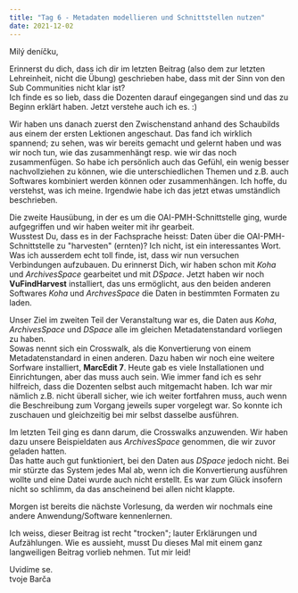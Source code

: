 ```yaml
---
title: "Tag 6 - Metadaten modellieren und Schnittstellen nutzen"
date: 2021-12-02
---
```


Milý deníčku,

Erinnerst du dich, dass ich dir im letzten Beitrag (also dem zur letzten Lehreinheit, nicht die Übung) geschrieben habe, dass mit der Sinn von den Sub Communities nicht klar ist? <br>
Ich finde es so lieb, dass die Dozenten darauf eingegangen sind und das zu Beginn erklärt haben. Jetzt verstehe auch ich es. :)

Wir haben uns danach zuerst den Zwischenstand anhand des Schaubilds aus einem der ersten Lektionen angeschaut. Das fand ich wirklich spannend; zu sehen, was wir bereits gemacht 
und gelernt haben und was wir noch tun, wie das zusammenhängt resp. wie wir das noch zusammenfügen. So habe ich persönlich auch das Gefühl, ein wenig besser nachvollziehen zu können, wie die unterschiedlichen Themen und z.B. auch Softwares kombiniert werden können oder zusammenhängen. Ich hoffe, du verstehst, was ich meine. Irgendwie habe ich das jetzt etwas umständlich beschrieben. <br>

Die zweite Hausübung, in der es um die OAI-PMH-Schnittstelle ging, wurde aufgegriffen und wir haben weiter mit ihr gearbeit. <br>
Wusstest Du, dass es in der Fachsprache heisst: Daten über die OAI-PMH-Schnittstelle zu "harvesten" (ernten)? Ich nicht, ist ein interessantes Wort. <br>
Was ich ausserdem echt toll finde, ist, dass wir nun versuchen Verbindungen aufzubauen. Du erinnerst Dich, wir haben schon mit *Koha* und *ArchivesSpace* gearbeitet und mit *DSpace*. Jetzt haben wir noch **VuFindHarvest** installiert, das uns ermöglicht, aus den beiden anderen Softwares *Koha* und *ArchvesSpace* die Daten in bestimmten Formaten zu laden.

Unser Ziel im zweiten Teil der Veranstaltung war es, die Daten aus *Koha*, *ArchivesSpace* und *DSpace* alle im gleichen Metadatenstandard vorliegen zu haben. <br>
Sowas nennt sich ein Crosswalk, als die Konvertierung von einem Metadatenstandard in einen anderen. Dazu haben wir noch eine weitere Sorfware installiert, **MarcEdit 7**.
Heute gab es viele Installationen und Einrichtungen, aber das muss auch sein. Wie immer fand ich es sehr hilfreich, dass die Dozenten selbst auch mitgemacht haben. Ich war mir
nämlich z.B. nicht überall sicher, wie ich weiter fortfahren muss, auch wenn die Beschreibung zum Vorgang jeweils super vorgelegt war. So konnte ich zuschauen und gleichzeitig bei mir selbst dasselbe ausführen.

Im letzten Teil ging es dann darum, die Crosswalks anzuwenden. Wir haben dazu unsere Beispieldaten aus *ArchivesSpace* genommen, die wir zuvor geladen hatten. <br>
Das hatte auch gut funktioniert, bei den Daten aus *DSpace* jedoch nicht. Bei mir stürzte das System jedes Mal ab, wenn ich die Konvertierung ausführen wollte und eine Datei
wurde auch nicht erstellt. Es war zum Glück insofern nicht so schlimm, da das anscheinend bei allen nicht klappte.

Morgen ist bereits die nächste Vorlesung, da werden wir nochmals eine andere Anwendung/Software kennenlernen.

Ich weiss, dieser Beitrag ist recht "trocken"; lauter Erklärungen und Aufzählungen. Wie es aussieht, musst Du dieses Mal mit einem ganz langweiligen Beitrag vorlieb nehmen. Tut mir leid!

Uvidíme se. <br>
tvoje Barča
